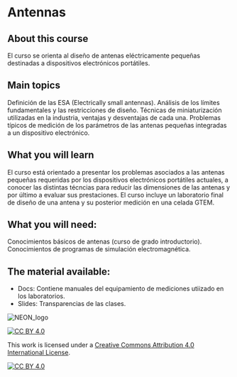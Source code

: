 # Antennas
## About this course
El curso se orienta al diseño de antenas eléctricamente pequeñas destinadas a dispositivos electrónicos portátiles.  

## Main topics
Definición de las ESA (Electrically small antennas).  Análisis de los límites fundamentales y las restricciones de diseño. Técnicas de miniaturización utilizadas en la industria, ventajas y desventajas de cada una.  Problemas típicos de medición de los parámetros de las antenas pequeñas integradas a un dispositivo electrónico.

## What you will learn
El curso está orientado a presentar los problemas asociados a las antenas pequeñas requeridas por los dispositivos electrónicos  portátiles actuales, a conocer las distintas técncias para reducir las dimensiones de las antenas y por último a evaluar sus prestaciones. El curso incluye un laboratorio final de diseño de una antena y su posterior medición en una celada GTEM. 

## What you will need:
Conocimientos básicos de antenas (curso de grado introductorio).
Conocimientos de programas de simulación electromagnética.


## The material available:

*	Docs: Contiene  manuales del equipamiento de mediciones utiizado en los laboratorios.
*	Slides: Transparencias de las clases.

![NEON_logo](https://github.com/neon-iot/antennas/assets/94380520/afea2fd0-f6d2-40a5-baa1-10894fc17836)



[![CC BY 4.0][cc-by-shield]][cc-by]

This work is licensed under a
[Creative Commons Attribution 4.0 International License][cc-by].

[![CC BY 4.0][cc-by-image]][cc-by]

[cc-by]: http://creativecommons.org/licenses/by/4.0/
[cc-by-image]: https://i.creativecommons.org/l/by/4.0/88x31.png
[cc-by-shield]: https://img.shields.io/badge/License-CC%20BY%204.0-lightgrey.svg
